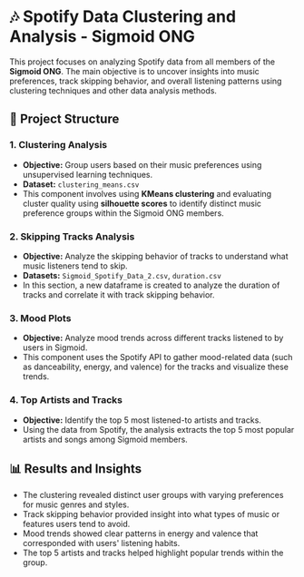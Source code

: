 # 🎶 **Spotify Data Clustering and Analysis - Sigmoid ONG**

This project focuses on analyzing Spotify data from all members of the **Sigmoid ONG**. The main objective is to uncover insights into music preferences, track skipping behavior, and overall listening patterns using clustering techniques and other data analysis methods.

## 📁 **Project Structure**

### 1. **Clustering Analysis**
   - **Objective:** Group users based on their music preferences using unsupervised learning techniques.
   - **Dataset:** `clustering_means.csv`
   - This component involves using **KMeans clustering** and evaluating cluster quality using **silhouette scores** to identify distinct music preference groups within the Sigmoid ONG members.

### 2. **Skipping Tracks Analysis**
   - **Objective:** Analyze the skipping behavior of tracks to understand what music listeners tend to skip.
   - **Datasets:** `Sigmoid_Spotify_Data_2.csv`, `duration.csv`
   - In this section, a new dataframe is created to analyze the duration of tracks and correlate it with track skipping behavior.

### 3. **Mood Plots**
   - **Objective:** Analyze mood trends across different tracks listened to by users in Sigmoid.
   - This component uses the Spotify API to gather mood-related data (such as danceability, energy, and valence) for the tracks and visualize these trends.

### 4. **Top Artists and Tracks**
   - **Objective:** Identify the top 5 most listened-to artists and tracks.
   - Using the data from Spotify, the analysis extracts the top 5 most popular artists and songs among Sigmoid members.

## 📊 **Results and Insights**
- The clustering revealed distinct user groups with varying preferences for music genres and styles.
- Track skipping behavior provided insight into what types of music or features users tend to avoid.
- Mood trends showed clear patterns in energy and valence that corresponded with users' listening habits.
- The top 5 artists and tracks helped highlight popular trends within the group.

